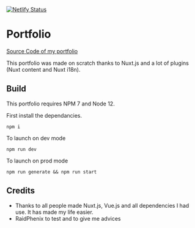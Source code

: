 [![Netlify Status](https://api.netlify.com/api/v1/badges/4ea1fd9c-ebd3-4189-9af9-c0b3debe5db2/deploy-status)](https://app.netlify.com/sites/lois-boubault/deploys)

# Portfolio

[Source Code of my portfolio](https://lois-boubault.me)

This portfolio was made on scratch thanks to Nuxt.js and a lot of plugins (Nuxt content and Nuxt i18n).

## Build

This portfolio requires NPM 7 and Node 12.

First install the dependancies.

```shell
npm i
```

To launch on dev mode

```shell
npm run dev
```

To launch on prod mode

```shell
npm run generate && npm run start
```

## Credits

- Thanks to all people made Nuxt.js, Vue.js and all dependencies I had use. It has made my life easier.
- RaidPhenix to test and to give me advices
